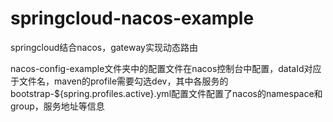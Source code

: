 # springcloud-nacos-example
springcloud结合nacos，gateway实现动态路由

nacos-config-example文件夹中的配置文件在nacos控制台中配置，dataId对应于文件名，maven的profile需要勾选dev，其中各服务的bootstrap-${spring.profiles.active}.yml配置文件配置了nacos的namespace和group，服务地址等信息
